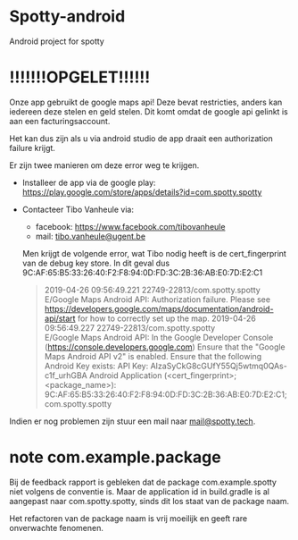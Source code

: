 # Spotty-android
Android project for spotty

# !!!!!!!OPGELET!!!!!!
Onze app gebruikt de google maps api! Deze bevat restricties, anders kan iedereen deze stelen en geld stelen.
Dit komt omdat de google api gelinkt is aan een facturingsaccount. 

Het kan dus zijn als u via android studio de app draait een authorization failure krijgt. 

Er zijn twee manieren om deze error weg te krijgen.
- Installeer de app via de google play: https://play.google.com/store/apps/details?id=com.spotty.spotty
- Contacteer Tibo Vanheule via:
  - facebook: https://www.facebook.com/tibovanheule
  - mail: tibo.vanheule@ugent.be
  
  Men krijgt de volgende error, wat Tibo nodig heeft is de cert_fingerprint van de debug key store.
  In dit geval dus 9C:AF:65:B5:33:26:40:F2:F8:94:0D:FD:3C:2B:36:AB:E0:7D:E2:C1
  
  > 2019-04-26 09:56:49.221 22749-22813/com.spotty.spotty E/Google Maps Android API: Authorization failure.
  > Please see https://developers.google.com/maps/documentation/android-api/start for how to correctly set up the map.
  > 2019-04-26 09:56:49.227 22749-22813/com.spotty.spotty E/Google Maps Android API: In the Google Developer Console (https://console.developers.google.com)
  >   Ensure that the "Google Maps Android API v2" is enabled.
  >  Ensure that the following Android Key exists:
  >  	API Key: AIzaSyCkG8cGUfY55Qj5wtmq0QAs-c1f_urhGBA
  >  	Android Application (<cert_fingerprint>;<package_name>): 9C:AF:65:B5:33:26:40:F2:F8:94:0D:FD:3C:2B:36:AB:E0:7D:E2:C1;com.spotty.spotty


Indien er nog problemen zijn stuur een mail naar [mail@spotty.tech].

[mail@spotty.tech]: mailto:mail@spotty.tech

# note com.example.package

Bij de feedback rapport is gebleken dat de package com.example.spotty niet volgens de conventie is. Maar de application id in build.gradle is al aangepast naar com.spotty.spotty, sinds dit los staat van de package naam.

Het refactoren van de package naam is vrij moeilijk en geeft rare onverwachte fenomenen.

